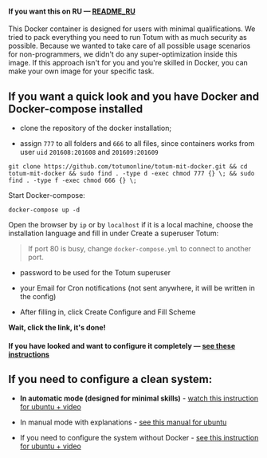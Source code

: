 #### If you want this on RU — [README_RU](https://github.com/totumonline/totum-mit-docker/blob/main/README_RU.md)

This Docker container is designed for users with minimal qualifications. We tried to pack everything you need to run Totum with as much security as possible. Because we wanted to take care of all possible usage scenarios for non-programmers, we didn't do any super-optimization inside this image. If this approach isn't for you and you're skilled in Docker, you can make your own image for your specific task.




## If you want a quick look and you have Docker and Docker-compose installed

- clone the repository of the docker installation;

- assign `777` to all folders and `666` to all files, since containers works from user `uid` `201608:201608` and `201609:201609`

```
git clone https://github.com/totumonline/totum-mit-docker.git && cd totum-mit-docker && sudo find . -type d -exec chmod 777 {} \; && sudo find . -type f -exec chmod 666 {} \;
```


Start Docker-compose:

```
docker-compose up -d
```



Open the browser by `ip` or by `localhost` if it is a local machine, choose the installation language and fill in under Create a superuser Totum:

> If port 80 is busy, change `docker-compose.yml` to connect to another port.

- password to be used for the Totum superuser

- your Email for Cron notifications (not sent anywhere, it will be written in the config)

- After filling in, click Create Configure and Fill Scheme

**Wait, click the link, it's done!**



#### If you have looked and want to configure it completely — [see these instructions](https://github.com/totumonline/totum-mit-docker/blob/main/IF_YOU_ALREADY_HAVE_DOCKER_RU.md)



## If you need to configure a clean system: 

- **In automatic mode (designed for minimal skills)** - [watch this instruction for ubuntu + video](https://github.com/totumonline/totum-mit-docker/blob/main/FULL_AUTO_CONFIG_ON_CLEAR_UBUNTU_RU.md)

- In manual mode with explanations - [see this manual for ubuntu](https://github.com/totumonline/totum-mit-docker/blob/main/FULL_CONFIG_ON_CLEAR_UBUNTU_RU.md)

- If you need to configure the system without Docker - [see this instruction for ubuntu + video](https://docs.totum.online/ubuntu)